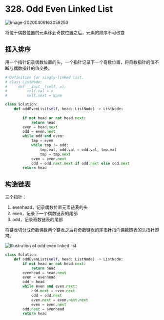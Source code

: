 # 328. Odd Even Linked List

![image-20200406163059250](../../.assert/image-20200406163059250.png)

将位于偶数位置的元素移到奇数位置之后，元素的顺序不可改变

## 插入排序

用一个指针记录偶数位置的头，一个指针记录下一个奇数位置，将奇数指针的值不断与偶数指针的值交换。

~~~python
# Definition for singly-linked list.
# class ListNode:
#     def __init__(self, x):
#         self.val = x
#         self.next = None

class Solution:
    def oddEvenList(self, head: ListNode) -> ListNode:
        
        if not head or not head.next:
            return head
        even = head.next
        odd = even.next
        while odd and even:
            tmp = even
            while tmp != odd:
                tmp.val, odd.val = odd.val, tmp.val
                tmp = tmp.next
            even = even.next
            odd = odd.next.next if odd.next else odd.next
        return head
~~~

## 构造链表

三个指针：

1. evenhead，记录偶数位置元素链表的头
2. even，记录下一个偶数链表的尾部
3. odd，记录奇数链表的尾部

将链表切分成奇数偶数两个链表之后将奇数链表的尾指针指向偶数链表的头指针即可。

![Illustration of odd even linked list](../../.assert/328_Odd_Even.svg)

~~~python
class Solution:
    def oddEvenList(self, head: ListNode) -> ListNode:
        if not head or not head.next:
            return head
        evenhead = head.next
        even = evenhead
        odd = head
        while even and even.next:
            odd.next = even.next
            odd = odd.next
            even.next = even.next.next
            even = even.next
        odd.next = evenhead
        return head
~~~

